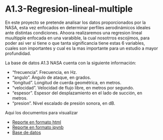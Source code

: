# A1.3-Regresion-lineal-multiple
En este proyecto se pretende analisar los datos proporcionados por la NASA, esta vez enfocados en determinar perfiles aerodinámicos ideales ante distintas condiciones. Ahoora realizaremos una regresion lineal muultipple enfocada en una varabible, la cual nosotrros escojimos, para poder asi ver si tiene o que tanta significancia tiene estas 6 variables, cuales son importantes y cual es la mas importante para un estudio a mayor profundidad.

La base de datos A1.3 NASA cuenta con la siguiente información:
- “frecuencia”. Frecuencia, en Hz.
- “angulo”. Ángulo de ataque, en grados.
- “longitud”. Longitud de cuerda geométrica, en metros.
- “velocidad”. Velocidad de flujo libre, en metros por segundo.
- “espesor”. Espesor del desplazamiento en el lado de succión, en metros.
- “presion”. Nivel escalado de presión sonora, en dB.

Aqui los documentos para visualizar
- [Reporte en formato html](./A1.3-Regresion-lineal-multiple.html)
- [Reporte en formato ipynb](./A1.3-Regresion-lineal-multiple.ipynb)
- [Base de datos](./A1.3-NASA.csv)
